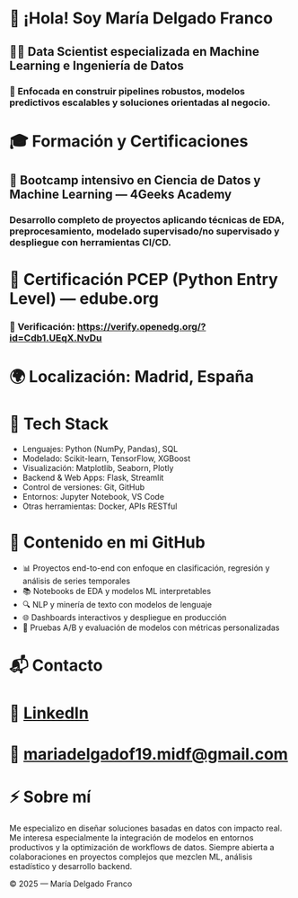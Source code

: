# 👋 ¡Hola! Soy María Delgado Franco  
## 👩‍💻 Data Scientist especializada en Machine Learning e Ingeniería de Datos  
### 🧠 Enfocada en construir pipelines robustos, modelos predictivos escalables y soluciones orientadas al negocio.

# 🎓 Formación y Certificaciones  
## 📘 Bootcamp intensivo en Ciencia de Datos y Machine Learning — 4Geeks Academy  
### Desarrollo completo de proyectos aplicando técnicas de EDA, preprocesamiento, modelado supervisado/no supervisado y despliegue con herramientas CI/CD.  
# 📜 Certificación PCEP (Python Entry Level) — edube.org  
### 🔗 Verificación: https://verify.openedg.org/?id=Cdb1.UEqX.NvDu

# 🌍 Localización: Madrid, España

# 🔧 Tech Stack  
- Lenguajes: Python (NumPy, Pandas), SQL  
- Modelado: Scikit-learn, TensorFlow, XGBoost  
- Visualización: Matplotlib, Seaborn, Plotly  
- Backend & Web Apps: Flask, Streamlit  
- Control de versiones: Git, GitHub  
- Entornos: Jupyter Notebook, VS Code  
- Otras herramientas: Docker, APIs RESTful

# 📂 Contenido en mi GitHub  
- 📊 Proyectos end-to-end con enfoque en clasificación, regresión y análisis de series temporales  
- 📚 Notebooks de EDA y modelos ML interpretables  
- 🔍 NLP y minería de texto con modelos de lenguaje  
- 🌐 Dashboards interactivos y despliegue en producción  
- 🧪 Pruebas A/B y evaluación de modelos con métricas personalizadas

# 📬 Contacto 
# 💼 [LinkedIn](https://www.linkedin.com/in/maria-delgado-36970b181/) 
# 📧 mariadelgadof19.midf@gmail.com

# ⚡ Sobre mí  
Me especializo en diseñar soluciones basadas en datos con impacto real. Me interesa especialmente la integración de modelos en entornos productivos y la optimización de workflows de datos. Siempre abierta a colaboraciones en proyectos complejos que mezclen ML, análisis estadístico y desarrollo backend.

© 2025 — María Delgado Franco

